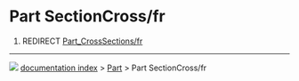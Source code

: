# Part SectionCross/fr
1.  REDIRECT [Part_CrossSections/fr](Part_CrossSections/fr.md)



---
![](images/Button_right.svg) [documentation index](../README.md) > [Part](Part_Workbench.md) > Part SectionCross/fr

